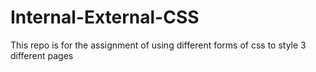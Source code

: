 # Internal-External-CSS
This repo is for the assignment of using different forms of css to style 3 different pages
